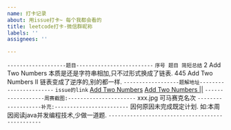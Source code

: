 ```yaml
---
name: 打卡记录
about: 用issue打卡~ 每个我都会看的
title: leetcode打卡-微信群昵称
labels: ''
assignees: ''

---
```


`-------------------题目-------------------------`
`序号 题目 简短总结`
2 Add Two Numbers  本质是还是字符串相加,只不过形式换成了链表.
445 Add Two Numbers II  链表变成了逆序的,别的都一样.
`------------------题解地址-----------------------`
`issue的link`
[Add Two Numbers](http://www.baidu.com)
[Add Two Numbers ||](http://www.google.com)
`------------------周赛截图:----------------------`
xxx.jpg
可马赛克名次
`-------------------补充:------------------------`
因何原因未完成既定计划.
如:本周因阅读java并发编程技术,少做一道题.
`------------------------------------------------`
